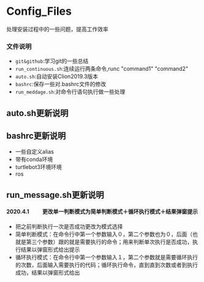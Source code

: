 # Config_Files  
处理安装过程中的一些问题，提高工作效率  
### 文件说明 
* ``git&github``:学习git的一些总结  
* ``run_continuous.sh``:连续运行两条命令,runc "command1" "command2"
* ``auto.sh``:自动安装Clion2019.3版本　     
* ``bashrc``:保存一些对.bashrc文件的修改　　  
* ``run_meddage.sh``:对命令行语句执行做一些处理     　   　
## auto.sh更新说明　　　　　

## bashrc更新说明　
* 一些自定义alias    
* 带有conda环境
* turtlebot3环境环境
* ros
## run_message.sh更新说明      
#### 2020.4.1      　　 更改单一判断模式为简单判断模式＋循环执行模式＋结果弹窗提示  
* 把之前判断执行一次是否成功更改为模式选择                                              
* 简单判断模式：在命令行中第一个参数输入０，第二个参数也为０，后面（也就是第三个参数）跟的就是需要执行的命令；用来判断单次执行是否成功，执行结果以弹窗形式给出提示                        
* 循环执行模式：在命令行中第一个参数输入１，第二个参数就是需要循环执行的次数，后面输入需要执行的代码；循环执行命令，直到直到次数或者到执行成功，结果以弹窗形式给出
